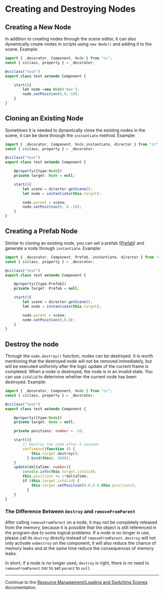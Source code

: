 # Creating and Destroying Nodes

## Creating a New Node

In addition to creating nodes through the scene editor, it can also dynamically create nodes in scripts using `new Node()` and adding it to the scene. Example:

```typescript
import { _decorator, Component, Node } from "cc";
const { ccclass, property } = _decorator;

@ccclass("test")
export class test extends Component {

    start(){
        let node =new Node('box');
        node.setPosition(0,0,-10);
    }
}
```

## Cloning an Existing Node

Sometimes it is needed to dynamically clone the existing nodes in the scene, it can be done through the `instantiate` method. Example:

```typescript
import { _decorator, Component, Node,instantiate, director } from "cc";
const { ccclass, property } = _decorator;

@ccclass("test")
export class test extends Component {

    @property({type:Node})
    private target: Node = null;

    start(){
        let scene = director.getScene();
        let node = instantiate(this.target);

        node.parent = scene;
        node.setPosition(0, 0,-10);
    }
}
```

## Creating a Prefab Node

Similar to cloning an existing node, you can set a prefab ([Prefab](..\asset\prefab.md)) and generate a node through `instantiate`. Example:

```typescript
import { _decorator, Component, Prefab, instantiate, director } from "cc";
const { ccclass, property } = _decorator;

@ccclass("test")
export class test extends Component {

    @property({type:Prefab})
    private target: Prefab = null;

    start(){
        let scene = director.getScene();
        let node = instantiate(this.target);

        node.parent = scene;
        node.setPosition(0,0,0);
    }
}
```

## Destroy the node

Through the `node.destroy()` function, nodes can be destroyed. It is worth mentioning that the destroyed node will not be removed immediately, but will be executed uniformly after the logic update of the current frame is completed. When a node is destroyed, the node is in an invalid state. You can use `isValid` to determine whether the current node has been destroyed. Example:

```typescript
import { _decorator, Component, Node } from "cc";
const { ccclass, property } = _decorator;

@ccclass("test")
export class test extends Component {

    @property({type:Node})
    private target: Node = null;

    private positionz: number = -20;

    start(){
        // Destroy the node after 5 seconds
        setTimeout(function () {
            this.target.destroy();
          }.bind(this), 5000);
    }
    update(deltaTime: number){
        console.info(this.target.isValid);
        this.positionz += 1*deltaTime;
        if (this.target.isValid) {
            this.target.setPosition(0.0,0.0,this.positionz);
          }
    }
}
```

### The Difference Between `destroy` and `removeFromParent`

After calling `removeFromParent` on a node, it may not be completely released from the memory, because it is possible that the object is still referenced in the program due to some logical problems. If a node is no longer in use, please call its `destroy` directly instead of `removeFromParent`. `destroy` will not only activate `onDestroy` on the component, it will also reduce the chance of memory leaks and at the same time reduce the consequences of memory leaks.

In short, if a node is no longer used, `destroy` is right, there is no need to `removeFromParent` nor to set `parent` to `null`.

---

Continue to the [Resource Management/Loading and Switching Scenes](scene-managing.md) documentation.
